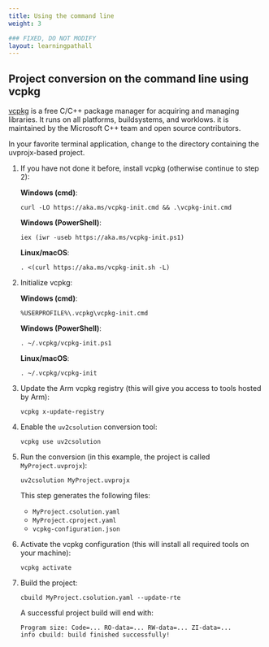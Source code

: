 ```yaml
---
title: Using the command line
weight: 3

### FIXED, DO NOT MODIFY
layout: learningpathall
---
```


## Project conversion on the command line using vcpkg

[vcpkg](https://vcpkg.io/en/index.html) is a free C/C++ package manager for acquiring and managing libraries. It runs on all platforms, buildsystems, and worklows. it is maintained by the Microsoft C++ team and open source contributors.

In your favorite terminal application, change to the directory containing the uvprojx-based project.

1. If you have not done it before, install vcpkg (otherwise continue to step 2):

   **Windows (cmd)**:
   
   ```
   curl -LO https://aka.ms/vcpkg-init.cmd && .\vcpkg-init.cmd
   ```
   
   **Windows (PowerShell)**:
   
   ```
   iex (iwr -useb https://aka.ms/vcpkg-init.ps1)
   ```
   
   **Linux/macOS**:
   
   ```
   . <(curl https://aka.ms/vcpkg-init.sh -L)
   ```

1. Initialize vcpkg:

   **Windows (cmd)**:
   
   ```
   %USERPROFILE%\.vcpkg\vcpkg-init.cmd
   ```
   
   **Windows (PowerShell)**:
   
   ```
   . ~/.vcpkg/vcpkg-init.ps1
   ```
   
   **Linux/macOS**:
   
   ```
   . ~/.vcpkg/vcpkg-init
   ```

2. Update the Arm vcpkg registry (this will give you access to tools hosted by Arm):

   ```
   vcpkg x-update-registry
   ```

3. Enable the `uv2csolution` conversion tool:

   ```
   vcpkg use uv2csolution
   ```

4. Run the conversion (in this example, the project is called `MyProject.uvprojx`):

   ```
   uv2csolution MyProject.uvprojx
   ```

   This step generates the following files:
   - `MyProject.csolution.yaml`
   - `MyProject.cproject.yaml`
   - `vcpkg-configuration.json`

5. Activate the vcpkg configuration (this will install all required tools on your machine):

   ```
   vcpkg activate
   ```

6. Build the project:

   ```
   cbuild MyProject.csolution.yaml --update-rte
   ```

   A successful project build will end with:

   ```
   Program size: Code=... RO-data=... RW-data=... ZI-data=...
   info cbuild: build finished successfully!
   ```
